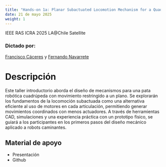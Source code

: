 ```yaml
---
title: "Hands-on 1a: Planar Subactuated Locomotion Mechanism for a Quadruped Robot Leg"
date: 21 de mayo 2025
weight: 1
---
```

IEEE RAS ICRA 2025 LA@Chile Satellite

### Dictado por: 
[Francisco Cáceres](https://labrobdimec.github.io/lemur/team/franciscoc/) y 
[Fernando Navarrete](https://labrobdimec.github.io/lemur/team/fernandon/)

# Descripción
Este taller introductorio aborda el diseño de mecanismos para una pata robótica cuadrúpeda con movimiento restringido a un plano. Se explorarán los fundamentos de la locomoción subactuada como una alternativa eficiente al uso de motores en cada articulación, permitiendo generar movimientos coordinados con menos actuadores. A través de herramientas CAD, simulaciones y una experiencia práctica con un prototipo físico, se guiará a los participantes en los primeros pasos del diseño mecánico aplicado a robots caminantes. 


## Material de apoyo

- Presentación
- Github

